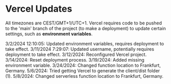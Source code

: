 # Vercel Updates
All timezones are CEST/GMT+1/UTC+1. Vercel requires code to be pushed to the 'main' branch of the project (to make a deployment) to update certain settings, such as **environment variables**.

3/2/2024 12:10:05: Updated environment variables, requires deployment to take effect.
3/11/2024 7:29:07: Updated username, potentially requires deployment to take effect.
3/12/2024: Reconfigured Vercel project.
3/14/2024: Reset deployment process.
3/19/2024: Added missing environment variable.
3/24/2024: Changed function location to Frankfurt, Germany.
5/6/2024: Tried getting Vercel to generate the client/dist folder (1).
5/8/2024: Changed serverless function location to Frankfurt, Germany.